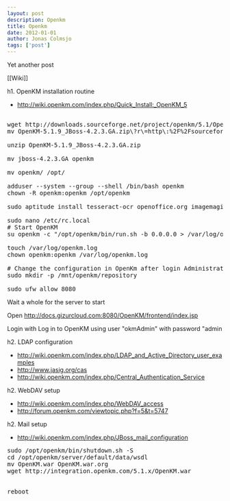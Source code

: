 ```yaml
---
layout: post
description: Openkm
title: Openkm
date: 2012-01-01
author: Jonas Colmsjo
tags: ['post']
---
```


Yet another post





[[Wiki]]

h1. OpenKM installation routine

* http://wiki.openkm.com/index.php/Quick_Install:_OpenKM_5

<pre>

wget http://downloads.sourceforge.net/project/openkm/5.1/OpenKM-5.1.9_JBoss-4.2.3.GA.zip?r=http%3A%2F%2Fsourceforge.net%2Fprojects%2Fopenkm%2F&ts=1332750796&use_mirror=netcologne
mv OpenKM-5.1.9_JBoss-4.2.3.GA.zip\?r\=http\:%2F%2Fsourceforge.net%2Fprojects%2Fopenkm%2F  OpenKM-5.1.9_JBoss-4.2.3.GA.zip

unzip OpenKM-5.1.9_JBoss-4.2.3.GA.zip

mv jboss-4.2.3.GA openkm

mv openkm/ /opt/

adduser --system --group --shell /bin/bash openkm
chown -R openkm:openkm /opt/openkm

sudo aptitude install tesseract-ocr openoffice.org imagemagick swftools clamav

sudo nano /etc/rc.local
# Start OpenKM
su openkm -c "/opt/openkm/bin/run.sh -b 0.0.0.0 > /var/log/openkm.log &"

touch /var/log/openkm.log
chown openkm:openkm /var/log/openkm.log

# Change the configuration in OpenKm after login Administration->Configuration and change repository.home
sudo mkdir -p /mnt/openkm/repository

sudo ufw allow 8080
</pre>

Wait a whole for the server to start

Open http://docs.gizurcloud.com:8080/OpenKM/frontend/index.jsp

Login with Log in to OpenKM using user "okmAdmin" with password "admin



h2. LDAP configuration


* http://wiki.openkm.com/index.php/LDAP_and_Active_Directory_user_examples
* http://www.jasig.org/cas
* http://wiki.openkm.com/index.php/Central_Authentication_Service



h2. WebDAV setup

* http://wiki.openkm.com/index.php/WebDAV_access
* http://forum.openkm.com/viewtopic.php?f=5&t=5747

h2. Mail setup

* http://wiki.openkm.com/index.php/JBoss_mail_configuration

<pre>
sudo /opt/openkm/bin/shutdown.sh -S
cd /opt/openkm/server/default/data/wsdl
mv OpenKM.war OpenKM.war.org
wget http://integration.openkm.com/5.1.x/OpenKM.war


reboot
</pre>
